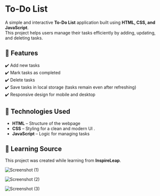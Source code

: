 # To-Do List  

A simple and interactive **To-Do List** application built using **HTML, CSS, and JavaScript**.  
This project helps users manage their tasks efficiently by adding, updating, and deleting tasks.  

## 🎯 Features  
✔️ Add new tasks  
✔️ Mark tasks as completed  
✔️ Delete tasks  
✔️ Save tasks in local storage (tasks remain even after refreshing)  
✔️ Responsive design for mobile and desktop  

## 🚀 Technologies Used  
- **HTML** – Structure of the webpage  
- **CSS** – Styling for a clean and modern UI  .
- **JavaScript** – Logic for managing tasks  

## 📌 Learning Source  
This project was created while learning from **InspireLeap**.  

![Screenshot (1)](https://github.com/user-attachments/assets/e2375602-3675-4005-95f1-472d6e3dcbfa)

![Screenshot (2)](https://github.com/user-attachments/assets/c1e10c6a-54d5-418a-9f25-4055e5ca4f5f)

![Screenshot (3)](https://github.com/user-attachments/assets/2a59bdc0-31dc-42fc-880d-6650167d6393)




